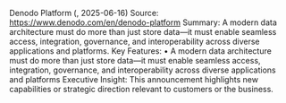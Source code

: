 Denodo Platform (, 2025-06-16)
Source: https://www.denodo.com/en/denodo-platform
Summary: A modern data architecture must do more than just store data—it must enable seamless access, integration, governance, and interoperability across diverse applications and platforms.
Key Features:
• A modern data architecture must do more than just store data—it must enable seamless access, integration, governance, and interoperability across diverse applications and platforms
Executive Insight: This announcement highlights new capabilities or strategic direction relevant to customers or the business.
